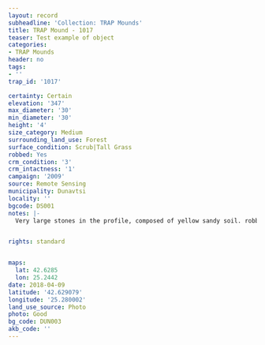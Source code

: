 ```yaml
---
layout: record
subheadline: 'Collection: TRAP Mounds'
title: TRAP Mound - 1017
teaser: Test example of object
categories:
- TRAP Mounds
header: no
tags:
- ''
trap_id: '1017'

certainty: Certain
elevation: '347'
max_diameter: '30'
min_diameter: '30'
height: '4'
size_category: Medium
surrounding_land_use: Forest
surface_condition: Scrub|Tall Grass
robbed: Yes
crm_condition: '3'
crm_intactness: '1'
campaign: '2009'
source: Remote Sensing
municipality: Dunavtsi
locality: ''
bgcode: DS001
notes: |-
  Very large stones in the profile, composed of yellow sandy soil. robbers' trench's from N to S.


rights: standard


maps:
  lat: 42.6285
  lon: 25.2442
date: 2018-04-09
latitude: '42.629079'
longitude: '25.280002'
land_use_source: Photo
photo: Good
bg_code: DUN003
akb_code: ''
---
```

